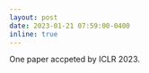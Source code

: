 ```yaml
---
layout: post
date: 2023-01-21 07:59:00-0400
inline: true
---
```


  One paper accpeted by ICLR 2023.